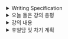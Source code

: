 <details>
<summary>Writing Specification</summary>
<div markdown="1">

>Date : 22.01.27
>
>강좌 분류 : Pytorch
>
>>강좌 번호 : 6
>>
>>제목 : 모델 불러오기
>
>>강좌 번호 : 7
>>
>>제목 : Mornitoring tools for Pytorch

</div>
</details>

<details>
<summary>오늘 들은 강의 총평</summary>
<div markdown="1">

오늘 들은 두 강좌 내용은, 뭔가 현업에서 더 많이 쓰이는 내용으로 구성되었다.

듣고 정리는 다 해두었지만, 과제가 급해서 일단 우선 순위에서 멀어진 감은 있다.

Transfer learning, 지겹도록 많이 써보았다.

Early stopping과 연계하여 사용하면 전혀 다른 데이터셋에서 학습시켜도 금방 목표 성능을 추종한다.

꽤 유용한 기술이고, 덕분에 연구나 개발에서 진척을 빠르게 보일 수 있게 된 기술이다.

신경망의 학습 과정을 관리하는 것은 중요한 일이다.

분명 logging과도 관련이 있는 개념이겠지만, 그것보다 더 많은 정보를 Tensorboard를 통해 얻을 수 있다.

나는 Tensorboard를 활용하기보단 print와 log에 조금 더 의존한 경향이 있는데,

Tensorboard나 W and B를 쓰게 된다면 그 쪽을 활용하는 것을 익혀보는 게 좋을 듯 하다.

</div>
</details>

<details>
<summary>강의 내용</summary>
<div markdown="1">

<details>
<summary>모델 불러오기</summary>
<div markdown="1">

Transfer Learning : 다른 데이터셋으로 만든 모델을 현재 데이터셋에 적용 학습시킴

케이스 별로 다르겠지만, Learning rate 등의 학습과 관련된 파라미터를 조절하며 학습시키는 경우가 있고,

Backbone의 일부 가중치를 업데이트하지 않는 방법(Freezing)을 사용하여 학습시킨다.

둘 다 쓰는 경우도 있다. 양자택일적 옵션은 아니라는 이야기.

사실 성능만 잘 나오면 되니까 그 건 문제가 되는 것이 아니다.

실제로 해보면 케이스 바이 케이스겠지만 성능은 진짜 만족할만큼 나오는 경우도 있다.


</div>
</details>

<details>
<summary>Mornitoring tools for Pytorch</summary>
<div markdown="1">

Tensorboard : Tensorflow의 프로젝트에서 시작되었지만, 대부분의 프레임워크가 사용하는 시각화 도구

Tensorboard를 기록하기 위한 폴더에 SummaryWriter 객체를 불러
> 1. scarlar : 지표 등 상수값의 연속을 표시
>
> 2. graph : 모델의 Computational Graph를 표시
> 
> 3. histogram : Weight 등의 분포를 표시
> 
> 4. Image/Text : 예측 값과 실제 값을 표시
> 
> 5. mesh : 3D 형태의 데이터를 표시

원하는 정보를 기록(writer.add_{}) 후 Tensorboard를 사용한다.

Weight and Bias : W and B라고도 하며 MLOps의 대표적인 툴로 협업/버전 관리/Logging을 지원

웹에 가입하고 프로젝트를 만든 다음

저장하려는 정보를 Dictionary 형태로 Configuration에 물려준 뒤에

wandb.init(project={프로젝트명},config={딕셔너리명})을 물려준 다음

wandb.log({configuration:{실제변수}, ...})을 이용해 기록하면 웹에서 확인할 수 있는 도구

</div>
</details>

</div>
</details>


<details>
<summary>후일담 및 차기 계획</summary>
<div markdown="1">

요 근래 할 일이 갑자기 늘어서, 복잡하다.

순서를 정하고 일을 처리해야 하는데, 순서를 정하면 다시 급한 일이 생긴다.

슬슬 행정 시즌이라 그런가.

기숙사 방도 빼야하는데 말이지.

차기 계획

1. 심화 과제 풀어보기

2. 미진했던 학습내용 정리하기

3. 8~10강 강의 듣기

4. Notion 최종 정리 준비하기

</div>
</details>

